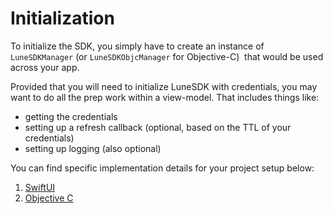 # Initialization

To initialize the SDK, you simply have to create an instance of
`LuneSDKManager` (or `LuneSDKObjcManager` for Objective-C)  that would
be used across your app.

Provided that you will need to initialize LuneSDK with credentials, you
may want to do all the prep work within a view-model. That includes
things like:

- getting the credentials
- setting up a refresh callback (optional, based on the TTL of your
  credentials)
- setting up logging (also optional)

You can find specific implementation details for your project setup
below:

1. [SwiftUI](swiftui.md)
2. [Objective C](obj-c.md)
